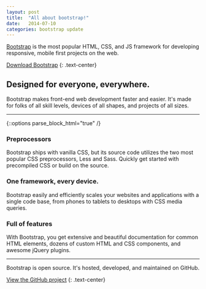 ```yaml
---
layout: post
title:  "All about bootstrap!"
date:   2014-07-10
categories: bootstrap update
---
```


[Bootstrap][] is the most popular HTML, CSS, and JS framework for developing responsive, mobile first projects on the web.

<a href="http://getbootstrap.com/getting-started#download" class="btn btn-default btn-lg">Download Bootstrap</a>
{: .text-center}

## Designed for everyone, everywhere.

Bootstrap makes front-end web development faster and easier. It's made for folks of all skill levels, devices of all shapes, and projects of all sizes.

<hr class="half-rule" />

{::options parse_block_html="true" /}

<div class="container-fluid">
<div class="row">
  <div class="col-sm-4">

### Preprocessors

Bootstrap ships with vanilla CSS, but its source code utilizes the two most popular CSS preprocessors, Less and Sass. Quickly get started with precompiled CSS or build on the source.
  </div>
  <div class="col-sm-4">

### One framework, every device.

Bootstrap easily and efficiently scales your websites and applications with a single code base, from phones to tablets to desktops with CSS media queries.
  </div>
  <div class="col-sm-4">

### Full of features

With Bootstrap, you get extensive and beautiful documentation for common HTML elements, dozens of custom HTML and CSS components, and awesome jQuery plugins.
  </div>
</div>
</div>

<hr class="half-rule" />

Bootstrap is open source. It's hosted, developed, and maintained on GitHub.

<a href="https://github.com/twbs/bootstrap" class="btn btn-default btn-lg">View the GitHub project</a>
{: .text-center}

[Bootstrap]: http://getbootstrap.com/
